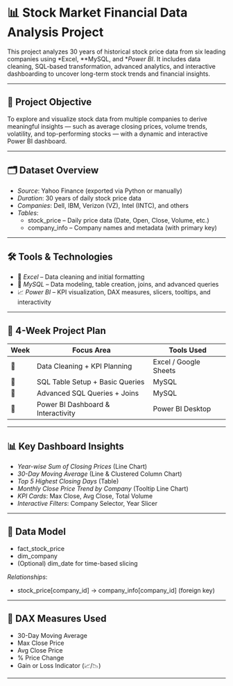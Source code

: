 # 📊 Stock Market Financial Data Analysis Project

This project analyzes 30 years of historical stock price data from six leading companies using *Excel, **MySQL, and **Power BI*. It includes data cleaning, SQL-based transformation, advanced analytics, and interactive dashboarding to uncover long-term stock trends and financial insights.

---

## 🧾 Project Objective

To explore and visualize stock data from multiple companies to derive meaningful insights — such as average closing prices, volume trends, volatility, and top-performing stocks — with a dynamic and interactive Power BI dashboard.

---
## 🗂 Dataset Overview

- *Source*: Yahoo Finance (exported via Python or manually)
- *Duration*: 30 years of daily stock price data  
- *Companies*: Dell, IBM, Verizon (VZ), Intel (INTC), and others  
- *Tables*:
  - stock_price – Daily price data (Date, Open, Close, Volume, etc.)
  - company_info – Company names and metadata (with primary key)

---

## 🛠 Tools & Technologies

- 📗 *Excel* – Data cleaning and initial formatting  
- 🐬 *MySQL* – Data modeling, table creation, joins, and advanced queries  
- 📈 *Power BI* – KPI visualization, DAX measures, slicers, tooltips, and interactivity  

---
## 📅 4-Week Project Plan

| Week | Focus Area                          | Tools Used        |
|------|-------------------------------------|-------------------|
| ⿡   | Data Cleaning + KPI Planning        | Excel / Google Sheets |
| ⿢   | SQL Table Setup + Basic Queries     | MySQL             |
| ⿣   | Advanced SQL Queries + Joins        | MySQL             |
| ⿤   | Power BI Dashboard & Interactivity  | Power BI Desktop  |

---
## 📊 Key Dashboard Insights

- *Year-wise Sum of Closing Prices* (Line Chart)
- *30-Day Moving Average* (Line & Clustered Column Chart)
- *Top 5 Highest Closing Days* (Table)
- *Monthly Close Price Trend by Company* (Tooltip Line Chart)
- *KPI Cards*: Max Close, Avg Close, Total Volume
- *Interactive Filters*: Company Selector, Year Slicer

---

## 🧱 Data Model

- fact_stock_price  
- dim_company  
- (Optional) dim_date for time-based slicing  

*Relationships*:
- stock_price[company_id] → company_info[company_id] (foreign key)

---

## 🧮 DAX Measures Used
- 30-Day Moving Average
- Max Close Price
- Avg Close Price
- % Price Change  
- Gain or Loss Indicator (📈/📉)

---

